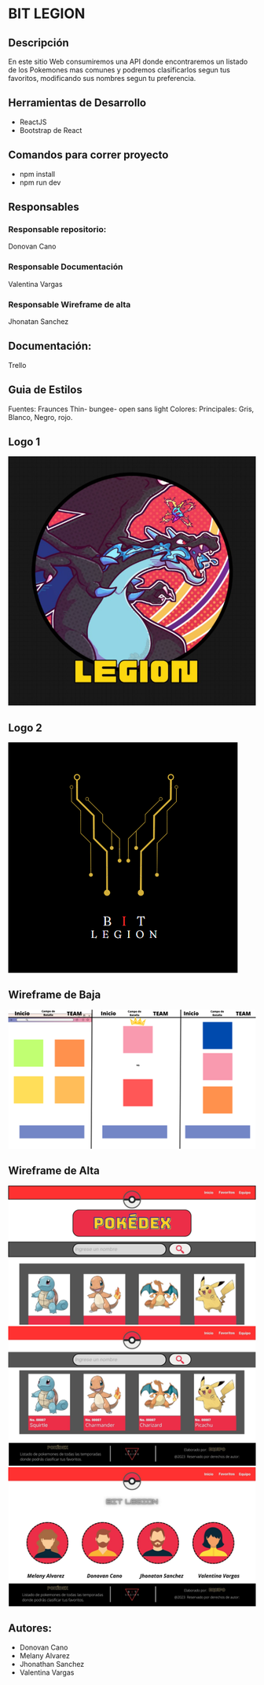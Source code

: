 # BIT LEGION
## Descripción
En este sitio Web consumiremos una API donde encontraremos un listado de los Pokemones mas comunes y podremos clasificarlos segun tus favoritos, modificando sus nombres segun tu preferencia.

## Herramientas de Desarrollo
* ReactJS
* Bootstrap de React

## Comandos para correr proyecto
- npm install
- npm run dev

## Responsables
### Responsable repositorio:
Donovan Cano 
### Responsable Documentación 
Valentina Vargas
### Responsable Wireframe de alta
Jhonatan Sanchez

## Documentación:
Trello


## Guia de Estilos
Fuentes:
Fraunces Thin- bungee- open sans light
Colores:
Principales: Gris, Blanco, Negro, rojo.
## Logo 1
![Opcion Logo 1](src/Img/Logoprincipal.PNG)
## Logo 2
![Opcion Logo 2](src/Img/Logosecundario.PNG)
## Wireframe de Baja
![Wireframe Baja](src/Img/wireframeBaja.png)
## Wireframe de Alta
![Wireframe Inicio](src/Img/Wireframes%20Inicio.jpg)
![Wireframes Footer](src/Img/Wireframes%20footer.jpg)
![Wireframes Equipo](src/Img/Equipo.jpg)


## Autores:
* Donovan Cano
* Melany Alvarez
* Jhonathan Sanchez
* Valentina Vargas